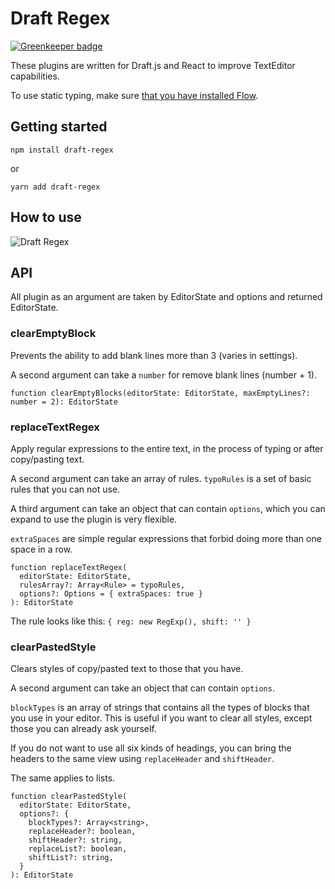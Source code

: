 
# Draft Regex

[![Greenkeeper badge](https://badges.greenkeeper.io/YozhikM/draft-regex.svg)](https://greenkeeper.io/)

These plugins are written for Draft.js and React to improve TextEditor capabilities.

To use static typing, make sure [that you have installed Flow](https://flow.org/en/docs/install).

## Getting started

```
npm install draft-regex
```
or
```
yarn add draft-regex
```

## How to use

![Draft Regex](https://i.imgur.com/xzQyZpj.png)

## API

All plugin as an argument are taken by EditorState and options and returned EditorState.

### clearEmptyBlock

Prevents the ability to add blank lines more than 3 (varies in settings).

A second argument can take a `number` for remove blank lines (number + 1).

`function clearEmptyBlocks(editorState: EditorState, maxEmptyLines?: number = 2): EditorState`

### replaceTextRegex

Apply regular expressions to the entire text, in the process of typing or after copy/pasting text.

A second argument can take an array of rules. `typoRules` is a set of basic rules that you can not use.

A third argument can take an object that can contain `options`, which you can expand to use the plugin is very flexible.

`extraSpaces` are simple regular expressions that forbid doing more than one space in a row.


```
function replaceTextRegex(
  editorState: EditorState,
  rulesArray?: Array<Rule> = typoRules,
  options?: Options = { extraSpaces: true }
): EditorState
```

The rule looks like this: `{ reg: new RegExp(), shift: '' }`

### clearPastedStyle
Clears styles of copy/pasted text to those that you have.

A second argument can take an object that can contain `options`.

`blockTypes` is an array of strings that contains all the types of blocks that you use in your editor. This is useful if you want to clear all styles, except those you can already ask yourself.

If you do not want to use all six kinds of headings, you can bring the headers to the same view using `replaceHeader` and `shiftHeader`.

The same applies to lists.


```
function clearPastedStyle(
  editorState: EditorState,
  options?: {
    blockTypes?: Array<string>,
    replaceHeader?: boolean,
    shiftHeader?: string,
    replaceList?: boolean,
    shiftList?: string,
  }
): EditorState
```

